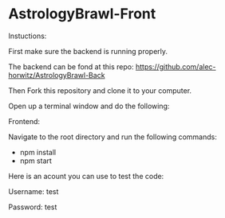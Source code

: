 # AstrologyBrawl-Front

Instuctions: 

First make sure the backend is running properly.

The backend can be fond at this repo: https://github.com/alec-horwitz/AstrologyBrawl-Back

Then Fork this repository and clone it to your computer.

Open up a terminal window and do the following:

Frontend:

Navigate to the root directory and run the following commands:
* npm install
* npm start


Here is an acount you can use to test the code:

Username: test

Password: test
